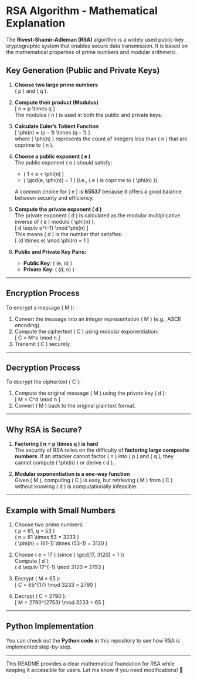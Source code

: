 # RSA Algorithm - Mathematical Explanation

The **Rivest-Shamir-Adleman (RSA)** algorithm is a widely used public-key cryptographic system that enables secure data transmission. It is based on the mathematical properties of prime numbers and modular arithmetic.

## **Key Generation (Public and Private Keys)**

1. **Choose two large prime numbers**  
   \( p \) and \( q \).

2. **Compute their product (Modulus)**  
   \[
   n = p \times q
   \]  
   The modulus \( n \) is used in both the public and private keys.

3. **Calculate Euler’s Totient Function**  
   \[
   \phi(n) = (p - 1) \times (q - 1)
   \]  
   where \( \phi(n) \) represents the count of integers less than \( n \) that are coprime to \( n \).

4. **Choose a public exponent \( e \)**  
   The public exponent \( e \) should satisfy:  
   - \( 1 < e < \phi(n) \)  
   - \( \gcd(e, \phi(n)) = 1 \) (i.e., \( e \) is coprime to \( \phi(n) \))  

   A common choice for \( e \) is **65537** because it offers a good balance between security and efficiency.

5. **Compute the private exponent \( d \)**  
   The private exponent \( d \) is calculated as the modular multiplicative inverse of \( e \) modulo \( \phi(n) \):  
   \[
   d \equiv e^{-1} \mod \phi(n)
   \]  
   This means \( d \) is the number that satisfies:  
   \[
   (d \times e) \mod \phi(n) = 1
   \]  

6. **Public and Private Key Pairs:**  
   - **Public Key**: \( (e, n) \)  
   - **Private Key**: \( (d, n) \)  

---

## **Encryption Process**
To encrypt a message \( M \):

1. Convert the message into an integer representation \( M \) (e.g., ASCII encoding).
2. Compute the ciphertext \( C \) using modular exponentiation:  
   \[
   C = M^e \mod n
   \]  
3. Transmit \( C \) securely.

---

## **Decryption Process**
To decrypt the ciphertext \( C \):

1. Compute the original message \( M \) using the private key \( d \):  
   \[
   M = C^d \mod n
   \]  
2. Convert \( M \) back to the original plaintext format.

---

## **Why RSA is Secure?**
1. **Factoring \( n = p \times q \) is hard**  
   The security of RSA relies on the difficulty of **factoring large composite numbers**. If an attacker cannot factor \( n \) into \( p \) and \( q \), they cannot compute \( \phi(n) \) or derive \( d \).

2. **Modular exponentiation is a one-way function**  
   Given \( M \), computing \( C \) is easy, but retrieving \( M \) from \( C \) without knowing \( d \) is computationally infeasible.

---

## **Example with Small Numbers**
1. Choose two prime numbers:  
   \( p = 61, q = 53 \)  
   \( n = 61 \times 53 = 3233 \)  
   \( \phi(n) = (61-1) \times (53-1) = 3120 \)  

2. Choose \( e = 17 \) (since \( \gcd(17, 3120) = 1 \))  
   Compute \( d \):  
   \( d \equiv 17^{-1} \mod 3120 = 2753 \)  

3. Encrypt \( M = 65 \):  
   \[
   C = 65^{17} \mod 3233 = 2790
   \]  

4. Decrypt \( C = 2790 \):  
   \[
   M = 2790^{2753} \mod 3233 = 65
   \]  

---

## **Python Implementation**
You can check out the **Python code** in this repository to see how RSA is implemented step-by-step.

---

This README provides a clear mathematical foundation for RSA while keeping it accessible for users. Let me know if you need modifications! 🚀
